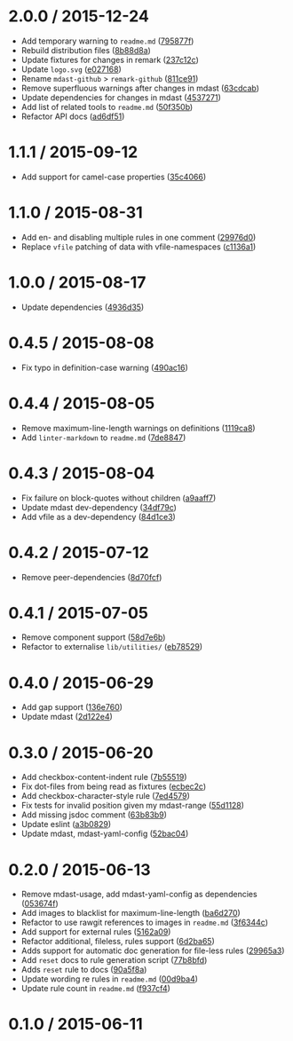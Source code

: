 <!--remark setext-->

<!--lint disable no-multiple-toplevel-headings -->

2.0.0 / 2015-12-24
==================

*   Add temporary warning to `readme.md` ([795877f](https://github.com/wooorm/remark-lint/commit/795877f))
*   Rebuild distribution files ([8b88d8a](https://github.com/wooorm/remark-lint/commit/8b88d8a))
*   Update fixtures for changes in remark ([237c12c](https://github.com/wooorm/remark-lint/commit/237c12c))
*   Update `logo.svg` ([e027168](https://github.com/wooorm/remark-lint/commit/e027168))
*   Rename `mdast-github` > `remark-github` ([811ce91](https://github.com/wooorm/remark-lint/commit/811ce91))
*   Remove superfluous warnings after changes in mdast ([63cdcab](https://github.com/wooorm/remark-lint/commit/63cdcab))
*   Update dependencies for changes in mdast ([4537271](https://github.com/wooorm/remark-lint/commit/4537271))
*   Add list of related tools to `readme.md` ([50f350b](https://github.com/wooorm/remark-lint/commit/50f350b))
*   Refactor API docs ([ad6df51](https://github.com/wooorm/remark-lint/commit/ad6df51))

1.1.1 / 2015-09-12
==================

*   Add support for camel-case properties ([35c4066](https://github.com/wooorm/remark-lint/commit/35c4066))

1.1.0 / 2015-08-31
==================

*   Add en- and disabling multiple rules in one comment ([29976d0](https://github.com/wooorm/remark-lint/commit/29976d0))
*   Replace `vfile` patching of data with vfile-namespaces ([c1136a1](https://github.com/wooorm/remark-lint/commit/c1136a1))

1.0.0 / 2015-08-17
==================

*   Update dependencies ([4936d35](https://github.com/wooorm/remark-lint/commit/4936d35))

0.4.5 / 2015-08-08
==================

*   Fix typo in definition-case warning ([490ac16](https://github.com/wooorm/remark-lint/commit/490ac16))

0.4.4 / 2015-08-05
==================

*   Remove maximum-line-length warnings on definitions ([1119ca8](https://github.com/wooorm/remark-lint/commit/1119ca8))
*   Add `linter-markdown` to `readme.md` ([7de8847](https://github.com/wooorm/remark-lint/commit/7de8847))

0.4.3 / 2015-08-04
==================

*   Fix failure on block-quotes without children ([a9aaff7](https://github.com/wooorm/remark-lint/commit/a9aaff7))
*   Update mdast dev-dependency ([34df79c](https://github.com/wooorm/remark-lint/commit/34df79c))
*   Add vfile as a dev-dependency ([84d1ce3](https://github.com/wooorm/remark-lint/commit/84d1ce3))

0.4.2 / 2015-07-12
==================

*   Remove peer-dependencies ([8d70fcf](https://github.com/wooorm/remark-lint/commit/8d70fcf))

0.4.1 / 2015-07-05
==================

*   Remove component support ([58d7e6b](https://github.com/wooorm/remark-lint/commit/58d7e6b))
*   Refactor to externalise `lib/utilities/` ([eb78529](https://github.com/wooorm/remark-lint/commit/eb78529))

0.4.0 / 2015-06-29
==================

*   Add gap support ([136e760](https://github.com/wooorm/remark-lint/commit/136e760))
*   Update mdast ([2d122e4](https://github.com/wooorm/remark-lint/commit/2d122e4))

0.3.0 / 2015-06-20
==================

*   Add checkbox-content-indent rule ([7b55519](https://github.com/wooorm/remark-lint/commit/7b55519))
*   Fix dot-files from being read as fixtures ([ecbec2c](https://github.com/wooorm/remark-lint/commit/ecbec2c))
*   Add checkbox-character-style rule ([7ed4579](https://github.com/wooorm/remark-lint/commit/7ed4579))
*   Fix tests for invalid position given my mdast-range ([55d1128](https://github.com/wooorm/remark-lint/commit/55d1128))
*   Add missing jsdoc comment ([63b83b9](https://github.com/wooorm/remark-lint/commit/63b83b9))
*   Update eslint ([a3b0829](https://github.com/wooorm/remark-lint/commit/a3b0829))
*   Update mdast, mdast-yaml-config ([52bac04](https://github.com/wooorm/remark-lint/commit/52bac04))

0.2.0 / 2015-06-13
==================

*   Remove mdast-usage, add mdast-yaml-config as dependencies ([053674f](https://github.com/wooorm/remark-lint/commit/053674f))
*   Add images to blacklist for maximum-line-length ([ba6d270](https://github.com/wooorm/remark-lint/commit/ba6d270))
*   Refactor to use rawgit references to images in `readme.md` ([3f6344c](https://github.com/wooorm/remark-lint/commit/3f6344c))
*   Add support for external rules ([5162a09](https://github.com/wooorm/remark-lint/commit/5162a09))
*   Refactor additional, fileless, rules support ([6d2ba65](https://github.com/wooorm/remark-lint/commit/6d2ba65))
*   Adds support for automatic doc generation for file-less rules ([29965a3](https://github.com/wooorm/remark-lint/commit/29965a3))
*   Add `reset` docs to rule generation script ([77b8bfd](https://github.com/wooorm/remark-lint/commit/77b8bfd))
*   Adds `reset` rule to docs ([90a5f8a](https://github.com/wooorm/remark-lint/commit/90a5f8a))
*   Update wording re rules in `readme.md` ([00d9ba4](https://github.com/wooorm/remark-lint/commit/00d9ba4))
*   Update rule count in `readme.md` ([f937cf4](https://github.com/wooorm/remark-lint/commit/f937cf4))

0.1.0 / 2015-06-11
==================
